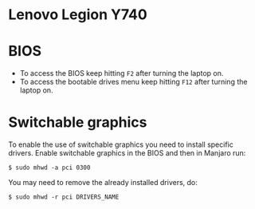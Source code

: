 # Lenovo Legion Y740

# BIOS

- To access the BIOS keep hitting `F2` after turning the laptop on.
- To access the bootable drives menu keep hitting `F12` after turning the laptop on.

# Switchable graphics

To enable the use of switchable graphics you need to install specific drivers. Enable switchable graphics in the BIOS and then in Manjaro run:
```
$ sudo mhwd -a pci 0300
```
You may need to remove the already installed drivers, do:
```
$ sudo mhwd -r pci DRIVERS_NAME
```
